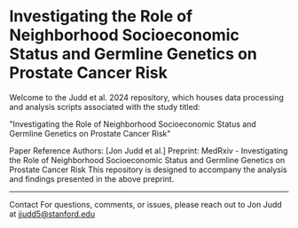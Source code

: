 # Investigating the Role of Neighborhood Socioeconomic Status and Germline Genetics on Prostate Cancer Risk

Welcome to the Judd et al. 2024 repository, which houses data processing and analysis scripts associated with the study titled:

"Investigating the Role of Neighborhood Socioeconomic Status and Germline Genetics on Prostate Cancer Risk"

Paper Reference
Authors: [Jon Judd et al.]
Preprint: MedRxiv - Investigating the Role of Neighborhood Socioeconomic Status and Germline Genetics on Prostate Cancer Risk
This repository is designed to accompany the analysis and findings presented in the above preprint.


---

Contact
For questions, comments, or issues, please reach out to Jon Judd at jjudd5@stanford.edu

